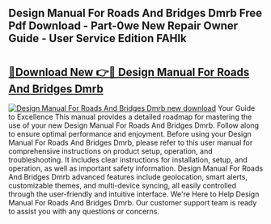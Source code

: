 ## Design Manual For Roads And Bridges Dmrb Free Pdf Download - Part-0we New Repair Owner Guide - User Service Edition FAHlk

# <h2><a href="http://cf16040.oget.top/?id=Design+Manual+For+Roads+And+Bridges+Dmrb">🔗Download New 👉🔴 Design Manual For Roads And Bridges Dmrb</a></h2>

[![Design Manual For Roads And Bridges Dmrb new download](https://i.imgur.com/5g1atiW.png)](http://cf16040.oget.top/?id=Design+Manual+For+Roads+And+Bridges+Dmrb)
Your Guide to Excellence This manual provides a detailed roadmap for mastering the use of your new Design Manual For Roads And Bridges Dmrb. Follow along to ensure optimal performance and enjoyment. Before using your Design Manual For Roads And Bridges Dmrb, please refer to this user manual for comprehensive instructions on product setup, operation, and troubleshooting. It includes clear instructions for installation, setup, and operation, as well as important safety information. Design Manual For Roads And Bridges Dmrb advanced features include geolocation, smart alerts, customizable themes, and multi-device syncing, all easily controlled through the user-friendly and intuitive interface. We're Here to Help Design Manual For Roads And Bridges Dmrb. Our customer support team is ready to assist you with any questions or concerns.
